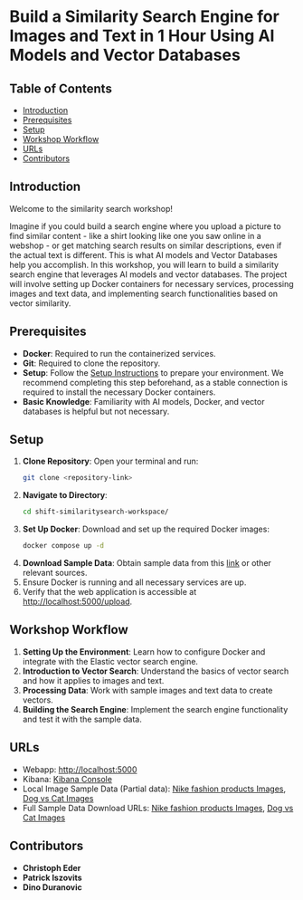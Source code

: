 # Build a Similarity Search Engine for Images and Text in 1 Hour Using AI Models and Vector Databases

## Table of Contents
- [Introduction](#introduction)
- [Prerequisites](#prerequisites)
- [Setup](#setup)
- [Workshop Workflow](#workshop-workflow)
- [URLs](#urls)
- [Contributors](#contributors)

## Introduction

Welcome to the similarity search workshop! 

Imagine if you could build a search engine where you upload a picture to find similar content - like a shirt looking like one you saw online in a webshop - or get matching search results on similar descriptions, even if the actual text is different. This is what AI models and Vector Databases help you accomplish. In this workshop, you will learn to build a similarity search engine that leverages AI models and vector databases. The project will involve setting up Docker containers for necessary services, processing images and text data, and implementing search functionalities based on vector similarity.

## Prerequisites

- **Docker**: Required to run the containerized services.
- **Git**: Required to clone the repository.
- **Setup**: Follow the [Setup Instructions](#setup) to prepare your environment. We recommend completing this step beforehand, as a stable connection is required to install the necessary Docker containers.
- **Basic Knowledge**: Familiarity with AI models, Docker, and vector databases is helpful but not necessary.

## Setup

1. **Clone Repository**: Open your terminal and run:  
   ```bash
   git clone <repository-link>
    ``` 
2. **Navigate to Directory**:
   ```bash
   cd shift-similaritysearch-workspace/
    ``` 
3. **Set Up Docker**: Download and set up the required Docker images:
   ```bash
   docker compose up -d
    ``` 
4. **Download Sample Data**: Obtain sample data from this [link](https://www.kaggle.com/datasets/kunalgupta2616/dog-vs-cat-images-data?resource=download) or other relevant sources.
5. Ensure Docker is running and all necessary services are up.
6. Verify that the web application is accessible at [http://localhost:5000/upload](http://localhost:5000/upload).

## Workshop Workflow

1. **Setting Up the Environment**: Learn how to configure Docker and integrate with the Elastic vector search engine.
2. **Introduction to Vector Search**: Understand the basics of vector search and how it applies to images and text.
3. **Processing Data**: Work with sample images and text data to create vectors.
4. **Building the Search Engine**: Implement the search engine functionality and test it with the sample data.

## URLs
- Webapp: [http://localhost:5000](http://localhost:5000)
- Kibana: [Kibana Console](http://localhost:5601/app/dev_tools#/console)
- Local Image Sample Data (Partial data): [Nike fashion products Images](sample_data/fashion_products/), [Dog vs Cat Images](sample_data/dog_cat_images/)
- Full Sample Data Download URLs: [Nike fashion products Images](https://www.kaggle.com/datasets/crawlfeeds/nike-fashion-products-dataset), [Dog vs Cat Images](https://www.kaggle.com/datasets/kunalgupta2616/dog-vs-cat-images-data)


## Contributors

- **Christoph Eder**
- **Patrick Iszovits**
- **Dino Duranovic**
